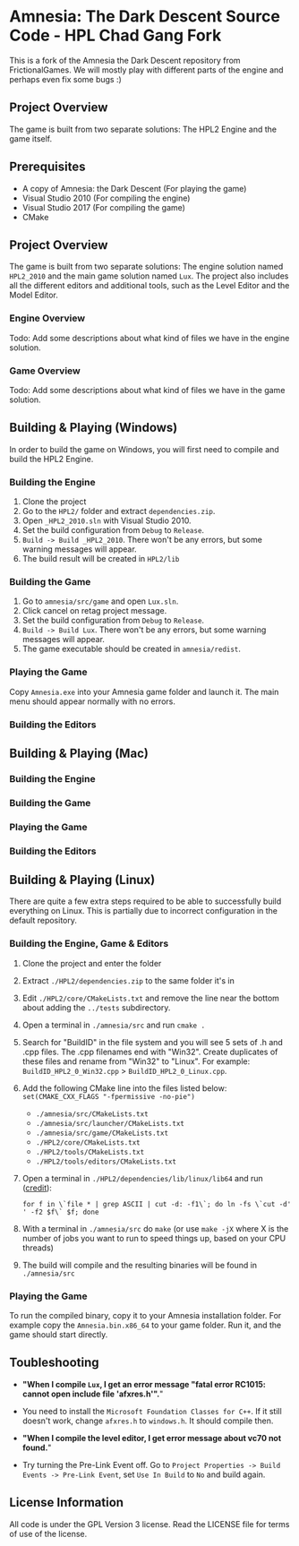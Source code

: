 # Amnesia: The Dark Descent Source Code - HPL Chad Gang Fork

This is a fork of the Amnesia the Dark Descent repository from FrictionalGames. We will mostly play with different parts of the engine and perhaps even fix some bugs :)

## Project Overview
The game is built from two separate solutions: The HPL2 Engine and the game itself.

## Prerequisites

- A copy of Amnesia: the Dark Descent (For playing the game)
- Visual Studio 2010 (For compiling the engine)
- Visual Studio 2017 (For compiling the game)
- CMake

## Project Overview
The game is built from two separate solutions: The engine solution named `HPL2_2010` and the main game solution named `Lux`.
The project also includes all the different editors and additional tools, such as the Level Editor and the Model Editor.

### Engine Overview
Todo: Add some descriptions about what kind of files we have in the engine solution.

### Game Overview
Todo: Add some descriptions about what kind of files we have in the game solution.

## Building & Playing (Windows)
In order to build the game on Windows, you will first need to compile and build the HPL2 Engine.

### Building the Engine
1. Clone the project
2. Go to the `HPL2/` folder and extract `dependencies.zip`.
3. Open `_HPL2_2010.sln` with Visual Studio 2010.
4. Set the build configuration from `Debug` to `Release`.
5. `Build -> Build _HPL2_2010`. There won't be any errors, but some warning messages will appear.
6. The build result will be created in `HPL2/lib`

### Building the Game
1. Go to `amnesia/src/game` and open `Lux.sln`.
2. Click cancel on retag project message.
3. Set the build configuration from `Debug` to `Release`.
4. `Build -> Build Lux`.  There won't be any errors, but some warning messages will appear.
5. The game executable should be created in `amnesia/redist`.

### Playing the Game
Copy `Amnesia.exe` into your Amnesia game folder and launch it. The main menu should appear normally with no errors.

### Building the Editors

## Building & Playing (Mac)

### Building the Engine

### Building the Game

### Playing the Game

### Building the Editors

## Building & Playing (Linux)

There are quite a few extra steps required to be able to successfully build everything on Linux. This is partially due to incorrect configuration in the default repository.

### Building the Engine, Game & Editors

1. Clone the project and enter the folder
2. Extract `./HPL2/dependencies.zip` to the same folder it's in
3. Edit `./HPL2/core/CMakeLists.txt` and remove the line near the bottom about adding the `../tests` subdirectory.
4. Open a terminal in `./amnesia/src` and run `cmake .`
5. Search for "BuildID" in the file system and you will see 5 sets of .h and .cpp files. The .cpp filenames end with "Win32". Create duplicates of these files and rename from "Win32" to "Linux". For example: `BuildID_HPL2_0_Win32.cpp` > `BuildID_HPL2_0_Linux.cpp`.
6. Add the following CMake line into the files listed below: `set(CMAKE_CXX_FLAGS "-fpermissive -no-pie")`
	- `./amnesia/src/CMakeLists.txt`
	- `./amnesia/src/launcher/CMakeLists.txt`
	- `./amnesia/src/game/CMakeLists.txt`
	- `./HPL2/core/CMakeLists.txt`
	- `./HPL2/tools/CMakeLists.txt`
	- `./HPL2/tools/editors/CMakeLists.txt`
7. Open a terminal in `./HPL2/dependencies/lib/linux/lib64` and run ([credit](https://github.com/FrictionalGames/AmnesiaTheDarkDescent/pull/2#issuecomment-697648592)):

    ```
	for f in \`file * | grep ASCII | cut -d: -f1\`; do ln -fs \`cut -d' ' -f2 $f\` $f; done
	```

8. With a terminal in `./amnesia/src` do `make` (or use `make -jX` where X is the number of jobs you want to run to speed things up, based on your CPU threads)
9. The build will compile and the resulting binaries will be found in `./amnesia/src`

### Playing the Game

To run the compiled binary, copy it to your Amnesia installation folder. For example copy the `Amnesia.bin.x86_64` to your game folder. Run it, and the game should start directly.

## Toubleshooting
* **"When I compile `Lux`, I get an error message "fatal error RC1015: cannot open include file 'afxres.h'".**"
* You need to install the `Microsoft Foundation Classes for C++`. If it still doesn't work, change `afxres.h` to `windows.h`. It should compile then.

* **"When I compile the level editor, I get error message about vc70 not found.**"
* Try turning the Pre-Link Event off. Go to `Project Properties -> Build Events -> Pre-Link Event`, set `Use In Build` to `No` and build again.

## License Information
All code is under the GPL Version 3 license. Read the LICENSE file for terms of use of the license.
